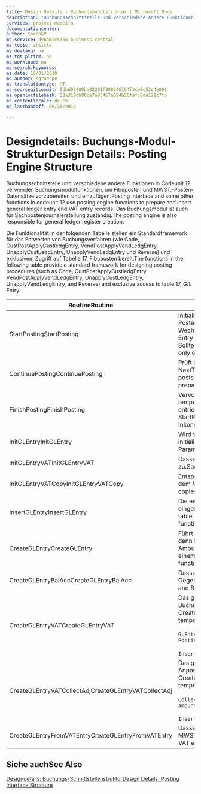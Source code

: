 ```yaml
---
title: Design Details - Buchungsmodulstruktur | Microsoft Docs
description: "Buchungsschnittstelle und verschiedene andere Funktionen in Codeunit 12 verwenden Buchungsmodulfunktionen, um Fibuposten und MWST.-Posten-Datensätze vorzubereiten und einzufügen. Das Buchungsmodul ist auch für Sachpostenjournalerstellung zuständig."
services: project-madeira
documentationcenter: 
author: SorenGP
ms.service: dynamics365-business-central
ms.topic: article
ms.devlang: na
ms.tgt_pltfrm: na
ms.workload: na
ms.search.keywords: 
ms.date: 10/01/2018
ms.author: sgroespe
ms.translationtype: HT
ms.sourcegitcommit: 9dbd92409ba02281f008246194f3ce0c53e4e001
ms.openlocfilehash: 58a319db86be7a93467a624b56fafc0da122c7fb
ms.contentlocale: de-ch
ms.lasthandoff: 09/28/2018

---
```

# <a name="design-details-posting-engine-structure"></a><span data-ttu-id="0a597-104">Designdetails: Buchungs-Modul-Struktur</span><span class="sxs-lookup"><span data-stu-id="0a597-104">Design Details: Posting Engine Structure</span></span>
<span data-ttu-id="0a597-105">Buchungsschnittstelle und verschiedene andere Funktionen in Codeunit 12 verwenden Buchungsmodulfunktionen, um Fibuposten und MWST.-Posten-Datensätze vorzubereiten und einzufügen.</span><span class="sxs-lookup"><span data-stu-id="0a597-105">Posting interface and some other functions in codeunit 12 use posting engine functions to prepare and insert general ledger entry and VAT entry records.</span></span> <span data-ttu-id="0a597-106">Das Buchungsmodul ist auch für Sachpostenjournalerstellung zuständig.</span><span class="sxs-lookup"><span data-stu-id="0a597-106">The posting engine is also responsible for general ledger register creation.</span></span>  
  
 <span data-ttu-id="0a597-107">Die Funktionalität in der folgenden Tabelle stellen ein Standardframework für das Entwerfen von Buchungsverfahren (wie Code, CustPostApplyCustledgEntry, VendPostApplyVendLedgEntry, UnapplyCustLedgEntry, UnapplyVendLedgEntry und Reverse) und exklusivem Zugriff auf Tabelle 17, Fibuposten bereit.</span><span class="sxs-lookup"><span data-stu-id="0a597-107">The functions in the following table provide a standard framework for designing posting procedures (such as Code, CustPostApplyCustledgEntry, VendPostApplyVendLedgEntry, UnapplyCustLedgEntry, UnapplyVendLedgEntry, and Reverse) and exclusive access to table 17, G/L Entry.</span></span>  
  
|<span data-ttu-id="0a597-108">Routine</span><span class="sxs-lookup"><span data-stu-id="0a597-108">Routine</span></span>|<span data-ttu-id="0a597-109">Description</span><span class="sxs-lookup"><span data-stu-id="0a597-109">Description</span></span>|  
|-------------|---------------------------------------|  
|<span data-ttu-id="0a597-110">StartPosting</span><span class="sxs-lookup"><span data-stu-id="0a597-110">StartPosting</span></span>|<span data-ttu-id="0a597-111">Initialisiert Buchungspuffer TempGLEntryBuf, sperrt Fibuposten- und MWST.-Posten-Tabellen und initialisiert Buchhaltungsperiode, Fibupostenjournal und Wechselkurs.</span><span class="sxs-lookup"><span data-stu-id="0a597-111">Initializes posting buffer TempGLEntryBuf, locks G/L Entry and VAT Entry tables, and initializes Accounting Period, G/L Register, and Exchange Rate.</span></span> <span data-ttu-id="0a597-112">Sollte nur einmal aufgerufen werden, dann ist NextEntryNo 0.</span><span class="sxs-lookup"><span data-stu-id="0a597-112">Should be called only once, then NextEntryNo is 0.</span></span>|  
|<span data-ttu-id="0a597-113">ContinuePosting</span><span class="sxs-lookup"><span data-stu-id="0a597-113">ContinuePosting</span></span>|<span data-ttu-id="0a597-114">Prüft und bucht nicht vereinnahmte MWST. für vorheriges Transaktioninkrement NextTransactionNo und bereitet das Buchen der nächsten Zeile vor.</span><span class="sxs-lookup"><span data-stu-id="0a597-114">Checks and posts unrealized VAT for previous transaction increment NextTransactionNo and prepares post of next line.</span></span>|  
|<span data-ttu-id="0a597-115">FinishPosting</span><span class="sxs-lookup"><span data-stu-id="0a597-115">FinishPosting</span></span>|<span data-ttu-id="0a597-116">Vervollständigt die Buchung durch das Einfügen von Fibuposten vom temporären Puffer in Datenbanktabelle.</span><span class="sxs-lookup"><span data-stu-id="0a597-116">Completes posting by inserting G/L entries from temporary buffer into database table.</span></span> <span data-ttu-id="0a597-117">Immer zusammen mit StartPosting verwendet.</span><span class="sxs-lookup"><span data-stu-id="0a597-117">Always used together with StartPosting.</span></span> <span data-ttu-id="0a597-118">Prüft auf Inkonsistenzen.</span><span class="sxs-lookup"><span data-stu-id="0a597-118">Checks for inconsistencies.</span></span>|  
|<span data-ttu-id="0a597-119">InitGLEntry</span><span class="sxs-lookup"><span data-stu-id="0a597-119">InitGLEntry</span></span>|<span data-ttu-id="0a597-120">Wird verwendet, um die neuen Fibuposten für Fibu Erf.-Journalzeile zu initialisieren.</span><span class="sxs-lookup"><span data-stu-id="0a597-120">Used to initialize new G/L entry for Gen. Jnl Line.</span></span> <span data-ttu-id="0a597-121">Gibt GLEntry als Parameter zurück.</span><span class="sxs-lookup"><span data-stu-id="0a597-121">Returns GLEntry as parameter.</span></span>|  
|<span data-ttu-id="0a597-122">InitGLEntryVAT</span><span class="sxs-lookup"><span data-stu-id="0a597-122">InitGLEntryVAT</span></span>|<span data-ttu-id="0a597-123">Dasselbe wie InitGLEntry, weist jedoch auch Gegenkontonr. und SummarizeVAT zu.</span><span class="sxs-lookup"><span data-stu-id="0a597-123">Same as InitGLEntry, but also assigns Bal. Account No. and SummarizeVAT.</span></span>|  
|<span data-ttu-id="0a597-124">InitGLEntryVATCopy</span><span class="sxs-lookup"><span data-stu-id="0a597-124">InitGLEntryVATCopy</span></span>|<span data-ttu-id="0a597-125">Entsprechend InitGLEntryVAT, aber kopiert auch Buchungsgruppendaten aus dem MWST.-Posten vor SummarizeVAT.</span><span class="sxs-lookup"><span data-stu-id="0a597-125">Similar to InitGLEntryVAT, but also copies posting groups data from VAT Entry before SummarizeVAT.</span></span>|  
|<span data-ttu-id="0a597-126">InsertGLEntry</span><span class="sxs-lookup"><span data-stu-id="0a597-126">InsertGLEntry</span></span>|<span data-ttu-id="0a597-127">Die einzige Funktion, die Fibuposten in globale TempGLEntryBuf-Tabelle eingefügt.</span><span class="sxs-lookup"><span data-stu-id="0a597-127">The only function that inserts G/L entry into global TempGLEntryBuf table.</span></span> <span data-ttu-id="0a597-128">Verwenden Sie immer diese Funktion für Einfügung.</span><span class="sxs-lookup"><span data-stu-id="0a597-128">Always use this function for insert.</span></span>|  
|<span data-ttu-id="0a597-129">CreateGLEntry</span><span class="sxs-lookup"><span data-stu-id="0a597-129">CreateGLEntry</span></span>|<span data-ttu-id="0a597-130">Führt ein InitGLEntry aus, weist zusätzlichen Währungs-Betrag zu und führt dann InsertGLEntry aus.</span><span class="sxs-lookup"><span data-stu-id="0a597-130">Performs an InitGLEntry, assigns Additional Currency Amount, and then performs InsertGLEntry.</span></span> <span data-ttu-id="0a597-131">Ersetzt mehrere Codezeilen mit einem einzigen Funktionsaufruf.</span><span class="sxs-lookup"><span data-stu-id="0a597-131">Replaces several lines of code with a single function call.</span></span>|  
|<span data-ttu-id="0a597-132">CreateGLEntryBalAcc</span><span class="sxs-lookup"><span data-stu-id="0a597-132">CreateGLEntryBalAcc</span></span>|<span data-ttu-id="0a597-133">Dasselbe wie CreateGLEntry, weist jedoch auch Gegenkontoart und Gegenkontonr. zu.</span><span class="sxs-lookup"><span data-stu-id="0a597-133">Same as CreateGLEntry, but also assigns Bal. Account Type and Bal. Account No.</span></span>|  
|<span data-ttu-id="0a597-134">CreateGLEntryVAT</span><span class="sxs-lookup"><span data-stu-id="0a597-134">CreateGLEntryVAT</span></span>|<span data-ttu-id="0a597-135">Das gleiche wie CreateGLEntry, aber mit zusätzlicher Verarbeitung für Buchungsgruppen und Speicherung im temporären MWST.-Puffer:</span><span class="sxs-lookup"><span data-stu-id="0a597-135">Same as CreateGLEntry, but with additional processing for posting groups and saving to temporary VAT buffer:</span></span><br /><br /> `GLEntry.CopyPostingGroupsFromDtldCVBuf(DtldCVLedgEntryBuf,GenJnlLine."Gen. Posting Type");`<br /><br /> `InsertVATEntriesFromTemp(DtldCVLedgEntryBuf,GLEntry);`|  
|<span data-ttu-id="0a597-136">CreateGLEntryVATCollectAdj</span><span class="sxs-lookup"><span data-stu-id="0a597-136">CreateGLEntryVATCollectAdj</span></span>|<span data-ttu-id="0a597-137">Das gleiche wie CreateGLEntry, aber mit zusätzlicher Sammlung von Anpassungen und Speicherung im temporären MWST.-Puffer:</span><span class="sxs-lookup"><span data-stu-id="0a597-137">Same as CreateGLEntry, but with additional collection of adjustments and saving to temporary VAT buffer:</span></span><br /><br /> `CollectAdjustment(AdjAmount,GLEntry.Amount,GLEntry."Additional-Currency Amount",OriginalDateSet);`<br /><br /> `InsertVATEntriesFromTemp(DtldCVLedgEntryBuf,GLEntry);`|  
|<span data-ttu-id="0a597-138">CreateGLEntryFromVATEntry</span><span class="sxs-lookup"><span data-stu-id="0a597-138">CreateGLEntryFromVATEntry</span></span>|<span data-ttu-id="0a597-139">Dasselbe wie CreateGLEntry, kopiert jedoch auch Buchungsgruppen von MWST.-Posten.</span><span class="sxs-lookup"><span data-stu-id="0a597-139">Same as CreateGLEntry, but also copies posting groups from VAT entry.</span></span>|  
  
## <a name="see-also"></a><span data-ttu-id="0a597-140">Siehe auch</span><span class="sxs-lookup"><span data-stu-id="0a597-140">See Also</span></span>  
 [<span data-ttu-id="0a597-141">Designdetails: Buchungs-Schnittstellenstruktur</span><span class="sxs-lookup"><span data-stu-id="0a597-141">Design Details: Posting Interface Structure</span></span>](design-details-posting-interface-structure.md)
